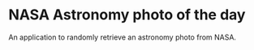 # NASA Astronomy photo of the day
An application to randomly retrieve an astronomy photo from NASA.
